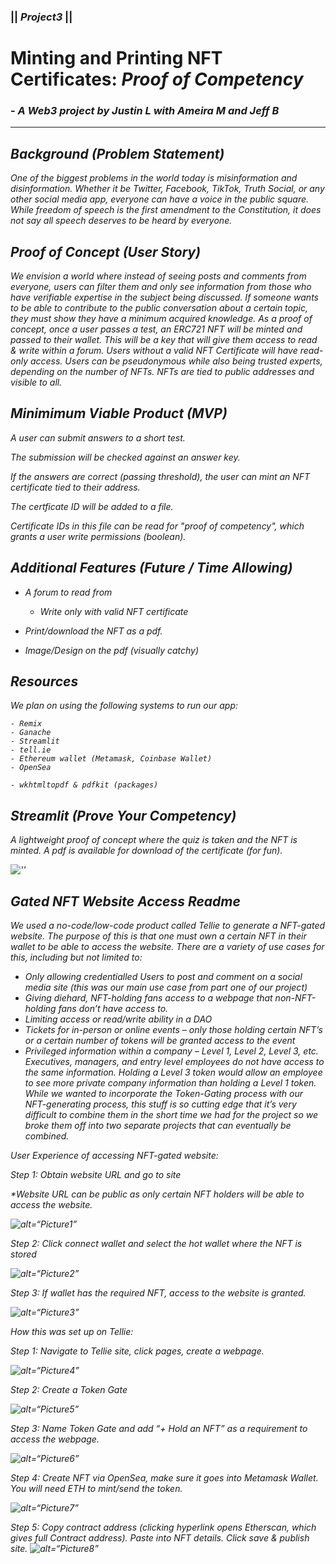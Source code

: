 

<sub><h3> || <b><i> Project3 </i></b> || </h3></sub> 

# Minting and Printing NFT Certificates: <i>Proof of Competency</i></h1> 

<h3> - <i>A Web3 project by Justin L with Ameira M and Jeff B<i></h3>

---

## Background (*Problem Statement*)

One of the biggest problems in the world today is misinformation and disinformation. Whether it be Twitter, Facebook, TikTok, Truth Social, or any other social media app, everyone can have a voice in the public square. While freedom of speech is the first amendment to the Constitution, it does not say all speech deserves to be heard by everyone. 

## Proof of Concept (*User Story*)

We envision a world where instead of seeing posts and comments from everyone, users can filter them and only see information from those who have verifiable expertise in the subject being discussed. If someone wants to be able to contribute to the public conversation about a certain topic, they must show they have a minimum acquired knowledge. As a proof of concept, once a user passes a test, an ERC721 NFT will be minted and passed to their wallet. This will be a key that will give them access to read & write within a forum. Users without a valid NFT Certificate will have  read-only access. Users can be pseudonymous while also being trusted experts, depending on the number of NFTs. NFTs are tied to public addresses and visible to all.

## Minimimum Viable Product (*MVP*)

A user can submit answers to a short test.

The submission will be checked against an answer key.

If the answers are correct (passing threshold), the user can mint an NFT certificate tied to their address.

The certficate ID will be added to a file.

Certificate IDs in this file can be read for "proof of competency", which grants a user write permissions (boolean).

## Additional Features (*Future / Time Allowing*)

- A forum to read from

	- Write only with valid NFT certificate

- Print/download the NFT as a pdf.

- Image/Design on the pdf (visually catchy)

## Resources

We plan on using the following systems to run our app:

	- Remix
	- Ganache
	- Streamlit
	- tell.ie
	- Ethereum wallet (Metamask, Coinbase Wallet)
	- OpenSea

	- wkhtmltopdf & pdfkit (packages)

## Streamlit (Prove Your Competency)

A lightweight proof of concept where the quiz is taken and the NFT is minted. A pdf is available for download of the certificate (for fun).

![''](Images/Streamlit/certificate.png)

## Gated NFT Website Access Readme

We used a no-code/low-code product called Tellie to generate a NFT-gated website. The purpose of this is that one must own a certain NFT in their wallet to be able to access the website. There are a variety of use cases for this, including but not limited to:

-	Only allowing credentialled Users to post and comment on a social media site (this was our main use case from part one of our project)
-	Giving diehard, NFT-holding fans access to a webpage that non-NFT-holding fans don’t have access to.
-	Limiting access or read/write ability in a DAO
-	Tickets for in-person or online events – only those holding certain NFT’s or a certain number of tokens will be granted access to the event
-	Privileged information within a company – Level 1, Level 2, Level 3, etc. Executives, managers, and entry level employees do not have access to the same information. Holding a Level 3 token would allow an employee to see more private company information than holding a Level 1 token. 
While we wanted to incorporate the Token-Gating process with our NFT-generating process, this stuff is so cutting edge that it’s very difficult to combine them in the short time we had for the project so we broke them off into two separate projects that can eventually be combined. 

User Experience of accessing NFT-gated website:

Step 1: Obtain website URL and go to site

*Website URL can be public as only certain NFT holders will be able to access the website. 

![alt=“Picture1”](Images/Picture1.png)

Step 2: Click connect wallet and select the hot wallet where the NFT is stored

![alt=“Picture2”](Images/Picture2.png)

Step 3: If wallet has the required NFT, access to the website is granted. 


![alt=“Picture3”](Images/Picture3.png)

How this was set up on Tellie:

Step 1: Navigate to Tellie site, click pages, create a webpage. 

![alt=“Picture4”](Images/Picture4.png)

Step 2: Create a Token Gate

![alt=“Picture5”](Images/Picture5.png)

Step 3: Name Token Gate and add “+ Hold an NFT” as a requirement to access the webpage. 

![alt=“Picture6”](Images/Picture6.png)

Step 4: Create NFT via OpenSea, make sure it goes into Metamask Wallet. You will need ETH to mint/send the token.

![alt=“Picture7”](Images/Picture7.png)


Step 5: Copy contract address (clicking hyperlink opens Etherscan, which gives full Contract address). Paste into NFT details. Click save & publish site. 
![alt=“Picture8”](Images/Picture8.png)







